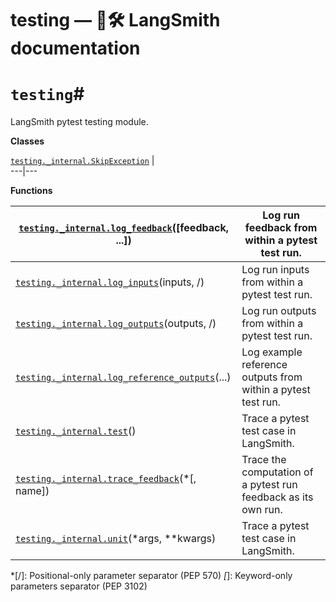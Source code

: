 # testing — 🦜️🛠️ LangSmith  documentation

# `testing`#  
  
LangSmith pytest testing module.

**Classes**

[`testing._internal.SkipException`](testing/langsmith.testing._internal.SkipException.html#langsmith.testing._internal.SkipException "langsmith.testing._internal.SkipException") |   
---|---  
  
**Functions**

[`testing._internal.log_feedback`](testing/langsmith.testing._internal.log_feedback.html#langsmith.testing._internal.log_feedback "langsmith.testing._internal.log_feedback")([feedback, ...]) | Log run feedback from within a pytest test run.  
---|---  
[`testing._internal.log_inputs`](testing/langsmith.testing._internal.log_inputs.html#langsmith.testing._internal.log_inputs "langsmith.testing._internal.log_inputs")(inputs, /) | Log run inputs from within a pytest test run.  
[`testing._internal.log_outputs`](testing/langsmith.testing._internal.log_outputs.html#langsmith.testing._internal.log_outputs "langsmith.testing._internal.log_outputs")(outputs, /) | Log run outputs from within a pytest test run.  
[`testing._internal.log_reference_outputs`](testing/langsmith.testing._internal.log_reference_outputs.html#langsmith.testing._internal.log_reference_outputs "langsmith.testing._internal.log_reference_outputs")(...) | Log example reference outputs from within a pytest test run.  
[`testing._internal.test`](testing/langsmith.testing._internal.test.html#langsmith.testing._internal.test "langsmith.testing._internal.test")() | Trace a pytest test case in LangSmith.  
[`testing._internal.trace_feedback`](testing/langsmith.testing._internal.trace_feedback.html#langsmith.testing._internal.trace_feedback "langsmith.testing._internal.trace_feedback")(*[, name]) | Trace the computation of a pytest run feedback as its own run.  
[`testing._internal.unit`](testing/langsmith.testing._internal.unit.html#langsmith.testing._internal.unit "langsmith.testing._internal.unit")(*args, **kwargs) | Trace a pytest test case in LangSmith.
  *[/]: Positional-only parameter separator (PEP 570)
  *[*]: Keyword-only parameters separator (PEP 3102)